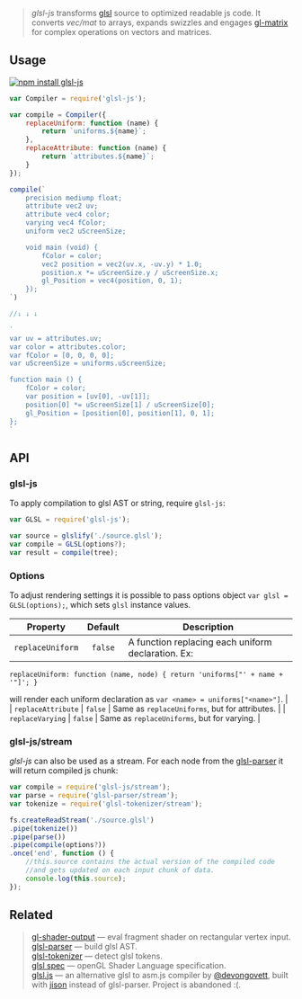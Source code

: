 > _glsl-js_ transforms [glsl](https://www.opengl.org/documentation/glsl/) source to optimized readable js code. It converts _vec/mat_ to arrays, expands swizzles and engages [gl-matrix](https://github.com/toji/gl-matrix) for complex operations on vectors and matrices.

## Usage

[![npm install glsl-js](https://nodei.co/npm/glsl-js.png?mini=true)](https://npmjs.org/package/glsl-js/)

```js
var Compiler = require('glsl-js');

var compile = Compiler({
	replaceUniform: function (name) {
		return `uniforms.${name}`;
	},
	replaceAttribute: function (name) {
		return `attributes.${name}`;
	}
});

compile(`
	precision mediump float;
	attribute vec2 uv;
	attribute vec4 color;
	varying vec4 fColor;
	uniform vec2 uScreenSize;

	void main (void) {
		fColor = color;
		vec2 position = vec2(uv.x, -uv.y) * 1.0;
		position.x *= uScreenSize.y / uScreenSize.x;
		gl_Position = vec4(position, 0, 1);
	});
`)

//↓ ↓ ↓

`
var uv = attributes.uv;
var color = attributes.color;
var fColor = [0, 0, 0, 0];
var uScreenSize = uniforms.uScreenSize;

function main () {
	fColor = color;
	var position = [uv[0], -uv[1]];
	position[0] *= uScreenSize[1] / uScreenSize[0];
	gl_Position = [position[0], position[1], 0, 1];
};
`
```


## API

### glsl-js

To apply compilation to glsl AST or string, require `glsl-js`:

```js
var GLSL = require('glsl-js');

var source = glslify('./source.glsl');
var compile = GLSL(options?);
var result = compile(tree);
```

### Options

To adjust rendering settings it is possible to pass options object `var glsl = GLSL(options);`, which sets `glsl` instance values.

| Property | Default | Description |
|---|:---:|---|
| `replaceUniform` | `false` | A function replacing each uniform declaration. Ex:
```
replaceUniform: function (name, node) { return 'uniforms["' + name + '"]'; }
```
will render each uniform declaration as `var <name> = uniforms["<name>"]`. |
| `replaceAttribute` | `false` | Same as `replaceUniforms`, but for attributes. |
| `replaceVarying` | `false` | Same as `replaceUniforms`, but for varying. |


### glsl-js/stream

_glsl-js_ can also be used as a stream. For each node from the [glsl-parser](http://stack.gl/packages/#stackgl/glsl-parser) it will return compiled js chunk:

```js
var compile = require('glsl-js/stream');
var parse = require('glsl-parser/stream');
var tokenize = require('glsl-tokenizer/stream');

fs.createReadStream('./source.glsl')
.pipe(tokenize())
.pipe(parse())
.pipe(compile(options?))
.once('end', function () {
	//this.source contains the actual version of the compiled code
	//and gets updated on each input chunk of data.
	console.log(this.source);
});
```

## Related

> [gl-shader-output](https://github.com/dfcreative/gl-shader-output) — eval fragment shader on rectangular vertex input.<br/>
> [glsl-parser](http://stack.gl/packages/#stackgl/glsl-parser) — build glsl AST.</br>
> [glsl-tokenizer](http://stack.gl/packages/#stackgl/glsl-tokenizer) — detect glsl tokens.</br>
> [glsl spec](https://www.opengl.org/documentation/glsl/) — openGL Shader Language specification.</br>
> [glsl.js](https://npmjs.org/package/glsl) — an alternative glsl to asm.js compiler by [@devongovett](https://github.com/devongovett), built with [jison](https://npmjs.org/package/jison) instead of glsl-parser. Project is abandoned :(.</br>